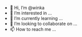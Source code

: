 - 👋 Hi, I’m @winka
- 👀 I’m interested in ...
- 🌱 I’m currently learning ...
- 💞️ I’m looking to collaborate on ...
- 📫 How to reach me ...

<!---
winka/winka is a ✨ special ✨ repository because its `README.md` (this file) appears on your GitHub profile.
You can click the Preview link to take a look at your changes.
--->
